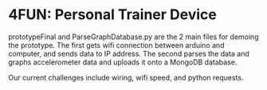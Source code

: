 # 4FUN: Personal Trainer Device

prototypeFinal and ParseGraphDatabase.py are the 2 main files for demoing the prototype. The first gets wifi connection between arduino and computer, and sends data to IP address. The second parses the data and graphs accelerometer data and uploads it onto a MongoDB database.

Our current challenges include wiring, wifi speed, and python requests.
